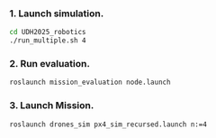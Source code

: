 ### 1. Launch simulation.
``` bash
cd UDH2025_robotics
./run_multiple.sh 4
```

### 2. Run evaluation.
``` bash
roslaunch mission_evaluation node.launch
```

### 3. Launch Mission.
``` bash
roslaunch drones_sim px4_sim_recursed.launch n:=4
```

